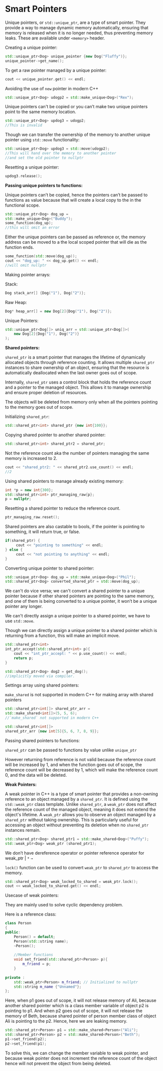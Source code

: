 # Smart Pointers

Unique pointers, or `std::unique_ptr`, are a type of smart pointer. They provide a way to manage dynamic memory automatically, ensuring that memory is released when it is no longer needed, thus preventing memory leaks. These are available under `<memory>` header.

Creating a unique pointer:

```cpp
std::unique_ptr<Dog> unique_pointer {new Dog("Fluffy")};
unique_pointer->get_name();
```

To get a raw pointer managed by a unique pointer: 

```cpp
cout << unique_pointer.get() << endl;
```

Avoiding the use of `new` pointer in modern C++

```cpp
std::unique_ptr<Dog> udogp2 = std::make_unique<Dog>("Rex");
```

Unique pointers can't be copied or you can’t make two unique pointers point to the same memory location.

```cpp
std::unique_ptr<Dog> updog3 = udogp2;
//This is invalid
```

Though we can transfer the ownership of the memory to another unique pointer using `std::move` functionality:

```cpp
std::unique_ptr<Dog> updog3 = std::move(udogp2);
//This will hand over the memory to another pointer
//and set the old pointer to nullptr
```

Resetting a unique pointer:

```cpp
updog3.release();
```

**Passing unique pointers to functions:**

Unique pointers can’t be copied, hence the pointers can’t be passed to functions as value because that will create a local copy to the in the functional scope.

```cpp
std::unique_ptr<Dog> dog_up = 
std::make_unique<Dog>("Buddy");
some_function(dog_up); 
//this will omit an error
```

Either the unique pointers can be passed as reference or, the memory address can be moved to a the local scoped pointer that will die as the function ends.

```cpp
some_function(std::move(dog_up));
cout << "dog_up: " << dog_up.get() << endl;
//will omit nullptr
```

Making pointer arrays:

Stack:

```cpp
Dog stack_arr[] {Dog("1"), Dog("2")}; 
```

Raw Heap:

```cpp
Dog* heap_arr[] = new Dog[2]{Dog("1"), Dog("2")};
```

Unique Pointers:

```cpp
std::unique_ptr<Dog[]> uniq_arr = std::unique_ptr<Dog[]>(
	new Dog[2]{Dog("1"), Dog("2")}
);
```

**Shared pointers:**

`shared_ptr` is a smart pointer that manages the lifetime of dynamically allocated objects through 
reference counting. It allows multiple `shared_ptr` instances to share ownership of an object, ensuring that the resource is automatically deallocated when the last owner goes out of scope.

Internally, `shared_ptr` uses a control block that holds the reference count and a pointer to the managed object. This allows it to manage ownership and ensure proper deletion of resources.

The objects will be deleted from memory only when all the pointers pointing to the memory goes out of scope. 

Initializing `shared_ptr`:

```cpp
std::shared_ptr<int> shared_ptr {new int{100}};
```

Copying shared pointer to another shared pointer:

```cpp
std::shared_ptr<int> shared_ptr2 = shared_ptr;
```

Not the reference count aka the number of pointers managing the same memory is increased to 2.

```cpp
cout << "shared_ptr2: " << shared_ptr2.use_count() << endl;
//2
```

Using shared pointers to manage already existing memory:

```cpp
int *p = new int{300};
std::shared_ptr<int> ptr_managing_raw{p};
p = nullptr;
```

Resetting a shared pointer to reduce the reference count.

```cpp
ptr_managing_raw.reset();
```

Shared pointers are also castable to bools, if the pointer is pointing to something, it will return true, or false.

```cpp
if(shared_ptr) {
     cout << "pointing to something" << endl;
} else {
     cout << "not pointing to anything" << endl;
}
```

Converting unique pointer to shared pointer:

```cpp
std::unique_ptr<Dog> dog_up = std::make_unique<Dog>("Phil");
std::shared_ptr<Dog> converted_shared_ptr = std::move(dog_up);
```

We can't do vice versa; we can't convert a shared pointer to a unique pointer because if other shared pointers are pointing to the same memory, and one of them is being converted to a unique pointer, it won’t be a unique pointer any longer.

We can't directly assign a unique pointer to a shared pointer, we have to use `std::move`.

Though we can directly assign a unique pointer to a shared pointer which is returning from a function, this will make an implicit move.

```cpp
std::shared_ptr<int> 
int_ptr_accept(std::shared_ptr<int> p){
    cout << "int_ptr_accept: " << p.use_count() << endl;
    return p;
}

std::shared_ptr<Dog> dog2 = get_dog();
//implicitly moved via compiler.
```

Settings array using shared pointers:

`make_shared` is not supported in modern C++ for making array with shared pointers

```cpp
std::shared_ptr<int[]> shared_ptr_arr = 
std::make_shared<int[]>(5, 5, 6); 
//`make_shared` not supported in modern C++
```

```cpp
std::shared_ptr<int[]> 
shared_ptr_arr {new int[5]{5, 6, 7, 8, 9}};
```

Passing shared pointers to functions:

`shared_ptr` can be passed to functions by value unlike `unique_ptr`

However returning from reference is not valid because the reference count will be increased by 1, and when the function goes out of scope, the reference count will be decreased by 1, which will make the reference count 0, and the data will be deleted.

**Weak Pointers:**

A weak pointer in C++ is a type of smart pointer that provides a non-owning reference to an object managed by a `shared_ptr`. It is defined using the `std::weak_ptr` class template. Unlike `shared_ptr`, a `weak_ptr` does not affect the reference count of the managed object, meaning it does not extend the object's lifetime.
A `weak_ptr` allows you to observe an object managed by a `shared_ptr` without taking ownership. This is particularly useful for accessing an object without preventing its deletion when no `shared_ptr` instances remain.

```cpp
std::shared_ptr<Dog> shared_ptr1 = std::make_shared<Dog>("Puffy");
std::weak_ptr<Dog> weak_ptr (shared_ptr1);
```

We don’t have dereference operator or pointer reference operator for weak_ptr |  `*` `→`

`lock()` function can be used to convert `weak_ptr` to `shared_ptr` to access the memory.

```cpp
std::shared_ptr<Dog> weak_locked_to_shared = weak_ptr.lock();
cout << weak_locked_to_shared.get() << endl;
```

Usecase of weak pointers:

They are mainly used to solve cyclic dependency problem.

Here is a reference class:

```cpp
class Person
{
public:
    Person() = default;
    Person(std::string name);
    ~Person();
    
    //Member functions
    void set_friend(std::shared_ptr<Person> p){
        m_friend = p;
    }
    
private : 
    std::weak_ptr<Person> m_friend; // Initialized to nullptr
    std::string m_name {"Unnamed"};
};
```

Here, when p1 goes out of scope, it will not release memory of Ali, because another shared pointer which is a class member variable of object p2 is pointing to p1. And when p2 goes out of scope, it will not release the memory of Beth, because shared pointer of person member class of object Ali is pointing to the p2. Hence, here we are leaking memory.

```cpp
std::shared_ptr<Person> p1 = std::make_shared<Person>("Ali");
std::shared_ptr<Person> p2 = std::make_shared<Person>("Beth");
p1->set_friend(p2);
p2->set_friend(p1);
```

To solve this, we can change the member variable to weak pointer, and because weak pointer does not increment the reference count of the object hence will not prevent the object from being deleted.